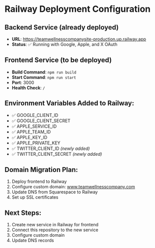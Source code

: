 # Railway Deployment Configuration

## Backend Service (already deployed)
- **URL**: https://teamwellnesscompanysite-production.up.railway.app
- **Status**: ✅ Running with Google, Apple, and X OAuth

## Frontend Service (to be deployed)
- **Build Command**: `npm run build`
- **Start Command**: `npm run start`
- **Port**: 3000
- **Health Check**: `/`

## Environment Variables Added to Railway:
- ✅ GOOGLE_CLIENT_ID
- ✅ GOOGLE_CLIENT_SECRET  
- ✅ APPLE_SERVICE_ID
- ✅ APPLE_TEAM_ID
- ✅ APPLE_KEY_ID
- ✅ APPLE_PRIVATE_KEY
- ✅ TWITTER_CLIENT_ID *(newly added)*
- ✅ TWITTER_CLIENT_SECRET *(newly added)*

## Domain Migration Plan:
1. Deploy frontend to Railway
2. Configure custom domain: www.teamwellnesscompany.com
3. Update DNS from Squarespace to Railway
4. Set up SSL certificates

## Next Steps:
1. Create new service in Railway for frontend
2. Connect this repository to the new service
3. Configure custom domain
4. Update DNS records